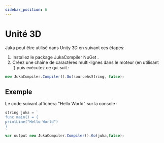 ```yaml
---
sidebar_position: 6
---
```


# Unité 3D

Juka peut être utilisé dans Unity 3D en suivant ces étapes:

1. Installez le package JukaCompiler NuGet .
2. Créez une chaîne de caractères multi-lignes dans le moteur (en utilisant `) puis exécutez ce qui suit :

```jsx
new JukaCompiler.Compiler().Go(sourceAsString, false);
```

## Exemple

Le code suivant affichera "Hello World" sur la console :

```jsx
string juka = `
func main() = {
printLine("Hello World")
}
`
var output new JukaCompiler.Compiler().Go(juka,false);
```
